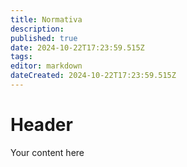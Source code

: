 ```yaml
---
title: Normativa
description: 
published: true
date: 2024-10-22T17:23:59.515Z
tags: 
editor: markdown
dateCreated: 2024-10-22T17:23:59.515Z
---
```


# Header
Your content here